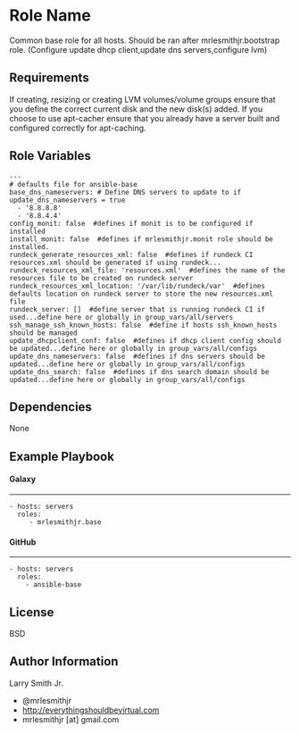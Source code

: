 Role Name
=========

Common base role for all hosts. Should be ran after mrlesmithjr.bootstrap role.
(Configure update dhcp client,update dns servers,configure lvm)

Requirements
------------

If creating, resizing or creating LVM volumes/volume groups ensure that you
define the correct current disk and the new disk(s) added. If you choose to use
apt-cacher ensure that you already have a server built and configured correctly
for apt-caching.

Role Variables
--------------

```
---
# defaults file for ansible-base
base_dns_nameservers: # Define DNS servers to update to if update_dns_nameservers = true
  - '8.8.8.8'
  - '8.8.4.4'
config_monit: false  #defines if monit is to be configured if installed
install_monit: false  #defines if mrlesmithjr.monit role should be installed.
rundeck_generate_resources_xml: false  #defines if rundeck CI resources.xml should be generated if using rundeck...
rundeck_resources_xml_file: 'resources.xml'  #defines the name of the resources file to be created on rundeck server
rundeck_resources_xml_location: '/var/lib/rundeck/var'  #defines defaults location on rundeck server to store the new resources.xml file
rundeck_server: []  #define server that is running rundeck CI if used...define here or globally in group_vars/all/servers
ssh_manage_ssh_known_hosts: false  #define if hosts ssh_known_hosts should be managed
update_dhcpclient_conf: false  #defines if dhcp client config should be updated...define here or globally in group_vars/all/configs
update_dns_nameservers: false  #defines if dns servers should be updated...define here or globally in group_vars/all/configs
update_dns_search: false  #defines if dns search domain should be updated...define here or globally in group_vars/all/configs
```

Dependencies
------------

None

Example Playbook
----------------

#### Galaxy
-----------
    - hosts: servers
      roles:
         - mrlesmithjr.base
#### GitHub
-----------
    - hosts: servers
      roles:
        - ansible-base

License
-------

BSD

Author Information
------------------

Larry Smith Jr.
- @mrlesmithjr
- http://everythingshouldbevirtual.com
- mrlesmithjr [at] gmail.com
